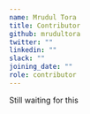 ```yaml
---
name: Mrudul Tora
title: Contributor
github: mrudultora
twitter: ""
linkedin: ""
slack: ""
joining_date: ""
role: contributor
---
```


Still waiting for this
